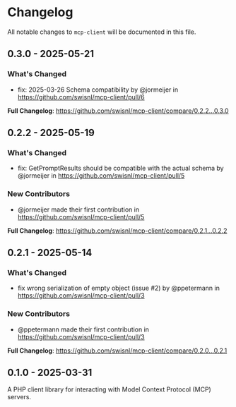 # Changelog

All notable changes to `mcp-client` will be documented in this file.

## 0.3.0 - 2025-05-21

### What's Changed

* fix: 2025-03-26 Schema compatibility by @jormeijer in https://github.com/swisnl/mcp-client/pull/6

**Full Changelog**: https://github.com/swisnl/mcp-client/compare/0.2.2...0.3.0

## 0.2.2 - 2025-05-19

### What's Changed

* fix: GetPromptResults should be compatible with the actual schema by @jormeijer in https://github.com/swisnl/mcp-client/pull/5

### New Contributors

* @jormeijer made their first contribution in https://github.com/swisnl/mcp-client/pull/5

**Full Changelog**: https://github.com/swisnl/mcp-client/compare/0.2.1...0.2.2

## 0.2.1 - 2025-05-14

### What's Changed

* fix wrong serialization of empty object (issue #2) by @ppetermann in https://github.com/swisnl/mcp-client/pull/3

### New Contributors

* @ppetermann made their first contribution in https://github.com/swisnl/mcp-client/pull/3

**Full Changelog**: https://github.com/swisnl/mcp-client/compare/0.2.0...0.2.1

## 0.1.0 - 2025-03-31

A PHP client library for interacting with Model Context Protocol (MCP) servers.
